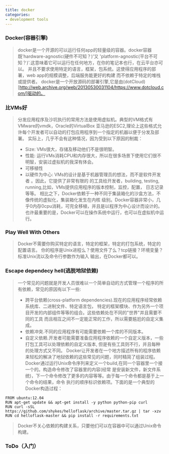 ```yaml
---
title: docker
categories:
- development tools
---
```

### Docker(容器引擎)    
>docker是一个开源的可以运行任何app的轻量级的容器。docker容器既'hardware-agnostic(硬件不可知？)'又
>'platform-agnostic(平台不可知？)'.这意味着它可以运行在任何地方，在你的笔记本也行，在云平台亦可以。
>并且不要求使用特定的语言，框架，包系统。这使得应用程序的部署，web app的规模调整，后端服务能更好的构建
>而不依赖于特定的堆栈或提供者。
>docker是一个开放源码的部署引擎,它是由(dotCloud)[http://web.archive.org/web/20130530031104/https://www.dotcloud.com/]驱动的。

### 比VMs好     
>分发应用程序及沙坑执行的常用方法是使用虚拟机。典型的VM格式有VMware的vmdk，Oracle的VirtualBox
>亚马逊的ESC2,理论上这些格式允许每个开发者可以自动的打包应用程序到一个指定的机器以便于分发及部署。
>实际上，几乎不会有这种情况，因为受到以下原因的制裁：
>- Size: VMs很大，存储及移动他们不是很明智。
>- 性能: 运行VMs消耗CPU和内存很大，所以在很多场景下使用它们很不明智，安装过虚拟机的我深有体会。
>- 可移植性
>- 以硬件为中心: VMs的设计是基于机器管理员的想法，而不是软件开发者 。因此，它提供了非常有限的
>的工具给开发者，building, testing, running,比如，VMs提供应用程序的版本控制，监控，配置，
>日志记录等等。
>相比之下，Docker依赖于一种不同于集装箱化的沙盒方法，不像传统的虚拟化，集装箱化发生在内核
>级别。Docker容器非常小，几乎0内存0cpu消耗，可完全移植，并且是以程序为中心设计而设计的。
>也许最重要的是，Docker可以在操作系统中运行，也可以在虚拟机中运行。

### Play Well With Others    
>Docker不需要你购买特定的语言，特定的框架，特定的打包系统，特定的配置语言。
>你的程序是Unix进程么？使用文件了么？tcp链接？环境变量？标准Unix流以及命令行参数作为输入
>输出，在Docker都可以。

### Escape dependecy hell(逃脱地狱依赖)    
>一个常见的问题就是开发人员很难以一个简单自动的方式管理一个程序的所有依赖，常见的原因有以下一些:
>- 跨平台依赖(cross-platform dependencies).现在的应用程序经常依赖系统库、二进制文件、特定语言包，
>特定的框架模块、作为另外一个项目开发的内部组件等等的组合。这些依赖处在不同的"世界"并且需要不同的工具
>而且相互之间不一定能正常的工作，所以需要尴尬的自定义集成。
>- 依赖冲突.不同的应用程序有可能需要依赖一个库的不同版本。
>- 自定义依赖.开发者可能需要准备应用程序依赖的一个自定义版本，一些打包工具可以处理依赖的自定义版本,
>但是有些工具则不行，并且每种的处理方式又不同。
>Docker让开发者在一个地方描述所有的程序依赖来轻松的解决了地狱依赖的这些常见的问题，同时精简了组装过程。
>Docker通过运行Unix命令序列来定义一个build,在同一个容器里一个接一个的。构造命令修改了容器里的内容(经常
>是安装新文件，新文件系统)，下一个命令修改了更多的内容等等。由于每一个命令都是基于上一个命令的结果，命令
>执行的顺序标识依赖项。下面的是一个典型的Docker构造过程：

```
FROM ubuntu:12.04
RUN apt-get update && apt-get install -y python python-pip curl
RUN curl -sSL https://github.com/shykes/helloflask/archive/master.tar.gz | tar -xzv
RUN cd helloflask-master && pip install -r requirements.txt
```
>Docker不关心依赖的构建关系，只要他们可以在容器中可以通过Unix命令构建。


### ToDo（入门）
